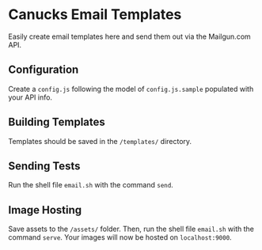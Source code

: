 # Canucks Email Templates
Easily create email templates here and send them out via the Mailgun.com API.

## Configuration
Create a `config.js` following the model of `config.js.sample` populated with your API info.

## Building Templates
Templates should be saved in the `/templates/` directory.

## Sending Tests
Run the shell file `email.sh` with the command `send`.

## Image Hosting
Save assets to the `/assets/` folder. Then, run the shell file `email.sh` with the command `serve`. Your images will now be hosted on `localhost:9000`.
